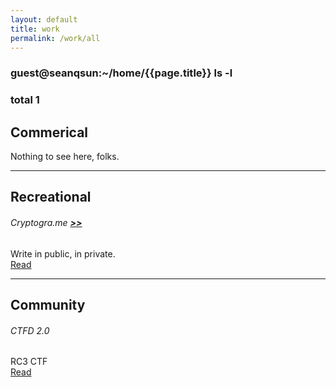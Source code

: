 ```yaml
---
layout: default
title: work
permalink: /work/all
---
```


### guest@seanqsun:~/home/{{page.title}} ls -l

### total 1

## Commerical

Nothing to see here, folks.

<hr>

## Recreational

###### Cryptogra.me [**>>**](http://cryptogra.me)   
Write in public, in private.  
[Read](/portfolio/1)

<hr>

## Community

###### CTFD 2.0 
RC3 CTF  
[Read](/portfolio/1)

